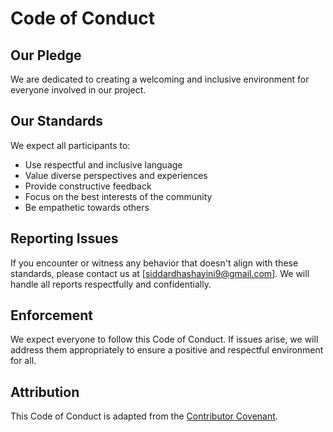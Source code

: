 # Code of Conduct

## Our Pledge
We are dedicated to creating a welcoming and inclusive environment for everyone involved in our project.

## Our Standards
We expect all participants to:
- Use respectful and inclusive language
- Value diverse perspectives and experiences
- Provide constructive feedback
- Focus on the best interests of the community
- Be empathetic towards others

## Reporting Issues
If you encounter or witness any behavior that doesn't align with these standards, please contact us at [siddardhashayini9@gmail.com]. We will handle all reports respectfully and confidentially.

## Enforcement
We expect everyone to follow this Code of Conduct. If issues arise, we will address them appropriately to ensure a positive and respectful environment for all.

## Attribution
This Code of Conduct is adapted from the [Contributor Covenant](https://www.contributor-covenant.org/).
